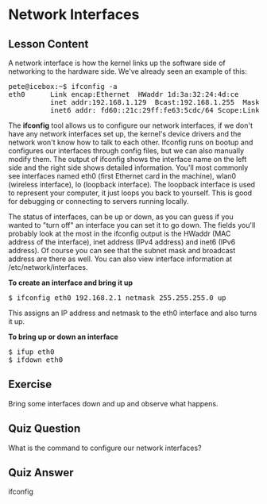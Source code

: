 # Network Interfaces

## Lesson Content

A network interface is how the kernel links up the software side of networking to the hardware side. We've already seen an example of this: 

<pre>
pete@icebox:~$ ifconfig -a
eth0      Link encap:Ethernet  HWaddr 1d:3a:32:24:4d:ce  
          inet addr:192.168.1.129  Bcast:192.168.1.255  Mask:255.255.255.0
          inet6 addr: fd60::21c:29ff:fe63:5cdc/64 Scope:Link
</pre>

The <b>ifconfig</b> tool allows us to configure our network interfaces, if we don't have any network interfaces set up, the kernel's device drivers and the network won't know how to talk to each other. Ifconfig runs on bootup and configures our interfaces through config files, but we can also manually modify them. The output of ifconfig shows the interface name on the left side and the right side shows detailed information. You'll most commonly see interfaces named eth0 (first Ethernet card in the machine), wlan0 (wireless interface), lo (loopback interface). The loopback interface is used to represent your computer, it just loops you back to yourself. This is good for debugging or connecting to servers running locally. 

The status of interfaces, can be up or down, as you can guess if you wanted to "turn off" an interface you can set it to go down. The fields you'll probably look at the most in the ifconfig output is the HWaddr (MAC address of the interface), inet address (IPv4 address) and inet6 (IPv6 address). Of course you can see that the subnet mask and broadcast address are there as well. You can also view interface information at /etc/network/interfaces.

<b>To create an interface and bring it up</b>

<pre>$ ifconfig eth0 192.168.2.1 netmask 255.255.255.0 up</pre>

This assigns an IP address and netmask to the eth0 interface and also turns it up.

<b>To bring up or down an interface</b>

<pre>
$ ifup eth0
$ ifdown eth0
</pre>

## Exercise

Bring some interfaces down and up and observe what happens.

## Quiz Question

What is the command to configure our network interfaces?

## Quiz Answer

ifconfig